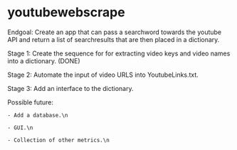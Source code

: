 # youtubewebscrape

Endgoal: Create an app that can pass a searchword towards the youtube API and return a list of searchresults that are then placed in a dictionary.

Stage 1: Create the sequence for for extracting video keys and video names into a dictionary. (DONE)

Stage 2: Automate the input of video URLS into YoutubeLinks.txt.

Stage 3: Add an interface to the dictionary.

Possible future: 

    - Add a database.\n

    - GUI.\n

    - Collection of other metrics.\n